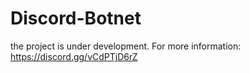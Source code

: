 # Discord-Botnet

the project is under development. For more information: https://discord.gg/vCdPTjD6rZ

